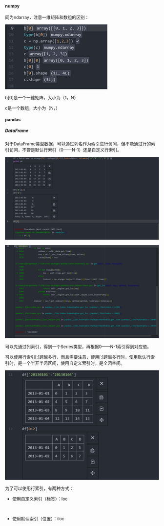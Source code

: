 #### numpy

同为ndarray，注意一维矩阵和数组的区别：

![01.jpg](https://github.com/ChaoZeyi/python/blob/master/packages/photos/01.jpg?raw=true)

b[0]是一个一维矩阵，大小为（1，N）

c是一个数组，大小为（N，）   

#### pandas

##### DataFrame

对于DataFrame类型数据，可以通过列名作为索引进行访问，但不能通过行的索引访问，不管是默认行索引（0——N-1）还是自定义行索引。

![02.jpg](https://github.com/ChaoZeyi/python/blob/master/packages/photos/02.jpg?raw=true)

![03.jpg](https://github.com/ChaoZeyi/python/blob/master/packages/photos/03.jpg?raw=true)

可以先通过列索引，得到一个Series类型，再根据0——N-1索引得到对应值。



可以使用行索引[:]跨越多行，而且需要注意，使用[:]跨越多行时，使用默认行索引时，是一个半开半闭区间，使用自定义索引时，是全闭空间。

![04.jpg](https://github.com/ChaoZeyi/python/blob/master/packages/photos/04.jpg?raw=true)

为了可以使用行索引，有两种方式：

- 使用自定义索引（标签）：loc

  ​

- 使用默认索引（位置）：iloc



